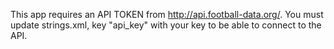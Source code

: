 
This app requires an API TOKEN from http://api.football-data.org/.
You must update strings.xml, key "api_key" with your key to be able to connect to the API.